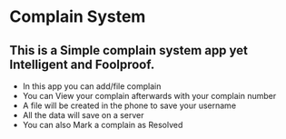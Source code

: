 # **Complain System**
## This is a **Simple** complain system app yet **Intelligent** and **Foolproof**. 
- In this app you can add/file complain
- You can View your complain afterwards with your complain number
- A file will be created in the phone to save your username
- All the data will save on a server
- You can also Mark a complain as Resolved
